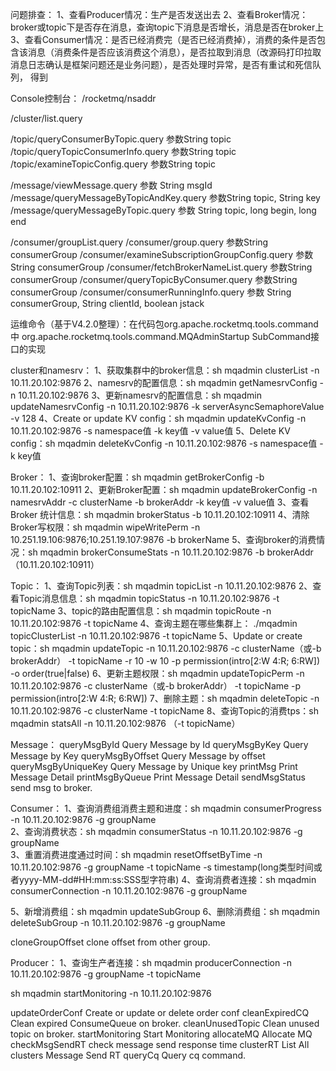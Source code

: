 
问题排查：
1、查看Producer情况：生产是否发送出去
2、查看Broker情况：broker或topic下是否存在消息，查询topic下消息是否增长，消息是否在broker上
3、查看Consumer情况：是否已经消费完（是否已经消费掉），消费的条件是否包含该消息（消费条件是否应该消费这个消息），是否拉取到消息（改源码打印拉取消息日志确认是框架问题还是业务问题），是否处理时异常，是否有重试和死信队列，
得到



Console控制台：
/rocketmq/nsaddr

/cluster/list.query


/topic/queryConsumerByTopic.query 参数String topic
/topic/queryTopicConsumerInfo.query 参数String topic
/topic/examineTopicConfig.query 参数String topic


/message/viewMessage.query 参数 String msgId
/message/queryMessageByTopicAndKey.query 参数String topic, String key
/message/queryMessageByTopic.query 参数 String topic, long begin, long end


/consumer/groupList.query
/consumer/group.query 参数String consumerGroup
/consumer/examineSubscriptionGroupConfig.query 参数String consumerGroup
/consumer/fetchBrokerNameList.query 参数String consumerGroup
/consumer/queryTopicByConsumer.query 参数String consumerGroup
/consumer/consumerRunningInfo.query 参数 String consumerGroup, String clientId, boolean jstack



运维命令（基于V4.2.0整理）：在代码包org.apache.rocketmq.tools.command中
org.apache.rocketmq.tools.command.MQAdminStartup
SubCommand接口的实现


cluster和namesrv：
1、获取集群中的broker信息：sh mqadmin clusterList  -n 10.11.20.102:9876
2、namesrv的配置信息：sh mqadmin getNamesrvConfig  -n 10.11.20.102:9876
3、更新namesrv的配置信息：sh mqadmin updateNamesrvConfig  -n 10.11.20.102:9876 -k serverAsyncSemaphoreValue -v 128
4、Create or update KV config：sh mqadmin updateKvConfig  -n 10.11.20.102:9876 -s namespace值 -k key值 -v value值
5、Delete KV config：sh mqadmin deleteKvConfig  -n 10.11.20.102:9876 -s namespace值 -k key值 


Broker：
1、查询broker配置：sh mqadmin getBrokerConfig -b 10.11.20.102:10911
2、更新Broker配置：sh mqadmin updateBrokerConfig -n namesrvAddr -c clusterName -b brokerAddr -k key值 -v value值
3、查看Broker 统计信息：sh mqadmin brokerStatus -b 10.11.20.102:10911
4、清除Broker写权限：sh mqadmin wipeWritePerm -n 10.251.19.106:9876;10.251.19.107:9876 -b brokerName 
5、查询broker的消费情况：sh mqadmin brokerConsumeStats -n 10.11.20.102:9876 -b brokerAddr（10.11.20.102:10911）


Topic：
1、查询Topic列表：sh mqadmin topicList  -n 10.11.20.102:9876
2、查看Topic消息信息：sh mqadmin topicStatus -n  10.11.20.102:9876 -t topicName
3、topic的路由配置信息：sh mqadmin topicRoute -n  10.11.20.102:9876 -t topicName
4、查询主题在哪些集群上： ./mqadmin topicClusterList -n  10.11.20.102:9876 -t topicName
5、Update or create topic：sh mqadmin updateTopic -n 10.11.20.102:9876 -c clusterName（或-b brokerAddr） -t topicName -r 10 -w 10 -p permission(intro[2:W 4:R; 6:RW]) -o order(true|false)
6、更新主题权限：sh mqadmin updateTopicPerm -n 10.11.20.102:9876 -c clusterName（或-b brokerAddr） -t topicName -p permission(intro[2:W 4:R; 6:RW]) 
7、删除主题：sh mqadmin deleteTopic -n 10.11.20.102:9876 -c clusterName -t topicName
8、查询Topic的消费tps：sh mqadmin statsAll -n 10.11.20.102:9876 （-t topicName）


Message：
queryMsgById         Query Message by Id
   queryMsgByKey        Query Message by Key
   queryMsgByOffset     Query Message by offset
   queryMsgByUniqueKey  Query Message by Unique key
   printMsg             Print Message Detail
   printMsgByQueue      Print Message Detail
   sendMsgStatus        send msg to broker.


Consumer：
1、查询消费组消费主题和进度：sh mqadmin consumerProgress -n 10.11.20.102:9876 -g groupName  
2、查询消费状态：sh mqadmin consumerStatus -n 10.11.20.102:9876 -g groupName  
3、重置消费进度通过时间：sh mqadmin resetOffsetByTime -n 10.11.20.102:9876 -g groupName -t topicName -s timestamp(long类型时间或者yyyy-MM-dd#HH:mm:ss:SSS型字符串)
4、查询消费者连接：sh mqadmin consumerConnection -n 10.11.20.102:9876 -g groupName  

5、新增消费组：sh mqadmin updateSubGroup 
6、删除消费组：sh mqadmin deleteSubGroup -n 10.11.20.102:9876 -g groupName  

   cloneGroupOffset     clone offset from other group.


Producer：
1、查询生产者连接：sh mqadmin producerConnection -n 10.11.20.102:9876 -g groupName -t topicName
  
  
  
sh mqadmin startMonitoring -n 10.11.20.102:9876

   updateOrderConf      Create or update or delete order conf
   cleanExpiredCQ       Clean expired ConsumeQueue on broker.
   cleanUnusedTopic     Clean unused topic on broker.
   startMonitoring      Start Monitoring
   allocateMQ           Allocate MQ
   checkMsgSendRT       check message send response time
   clusterRT            List All clusters Message Send RT
   queryCq              Query cq command.
   
   
   
   
   
   